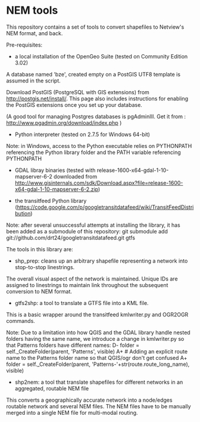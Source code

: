 NEM tools
=========

This repository contains a set of tools to convert shapefiles to Netview's NEM format, and back.

Pre-requisites:

- a local installation of the OpenGeo Suite (tested on Community Edition 3.02)

A database named 'bze', created empty on a PostGIS UTF8 template is assumed in the script.

Download PostGIS (PostgreSQL with GIS extensions) from http://postgis.net/install/.
This page also includes instructions for enabling the PostGIS extensions once
you set up your database.

(A good tool for managing Postgres databases is pgAdminIII. 
Get it from : http://www.pgadmin.org/download/index.php
)


- Python interpreter (tested on 2.7.5 for Windows 64-bit)

Note: in Windows, access to the Python executable relies on PYTHONPATH referencing the Python library folder and the PATH variable referencing PYTHONPATH


- GDAL libray binaries (tested with release-1600-x64-gdal-1-10-mapserver-6-2 downloaded from http://www.gisinternals.com/sdk/Download.aspx?file=release-1600-x64-gdal-1-10-mapserver-6-2.zip)


- the transitfeed Python library (https://code.google.com/p/googletransitdatafeed/wiki/TransitFeedDistribution)

Note: after several unsuccessful attempts at installing the library, it has been added as a submodule of this repository: 
git submodule add git://github.com/drt24/googletransitdatafeed.git gtfs



The tools in this library are:

- shp_prep: cleans up an arbitrary shapefile representing a network into stop-to-stop linestrings. 

The overall visual aspect of the network is maintained. Unique IDs are assigned to linestrings to maintain link throughout the subsequent conversion to NEM format.


- gtfs2shp: a tool to translate a GTFS file into a KML file.

This is a basic wrapper around the transitfeed kmlwriter.py and OGR2OGR commands.

Note: Due to a limitation into how QGIS and the GDAL library handle nested folders having the same name, we introduce a change in kmlwriter.py so that Patterns folders have different names:
D-	folder = self._CreateFolder(parent, 'Patterns', visible)
A+    # Adding an explicit route name to the Patterns folder name so that QGIS/ogr don't get confused
A+    folder = self._CreateFolder(parent, 'Patterns-'+str(route.route_long_name), visible)


- shp2nem: a tool that translate shapefiles for different networks in an aggregated, routable NEM file

This converts a geographically accurate network into a node/edges routable network and several NEM files.
The NEM files have to be manually merged into a single NEM file for multi-modal routing.


